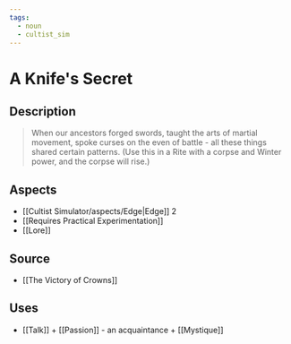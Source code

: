 ```yaml
---
tags:
  - noun
  - cultist_sim
---
```


# A Knife's Secret

## Description

> When our ancestors forged swords, taught the arts of martial movement, spoke curses on the even of battle - all these things shared certain patterns. 
> (Use this in a Rite with a corpse and Winter power, and the corpse will rise.)

## Aspects
- [[Cultist Simulator/aspects/Edge|Edge]] 2
- [[Requires Practical Experimentation]]
- [[Lore]]
## Source
- [[The Victory of Crowns]]
## Uses
- [[Talk]] + [[Passion]] - an acquaintance + [[Mystique]]